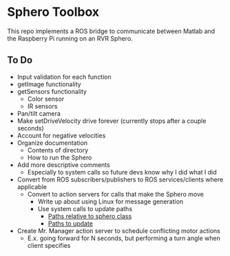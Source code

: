 # Sphero Toolbox
This repo implements a ROS bridge to communicate between Matlab and the Raspberry Pi running on an RVR Sphero.

## To Do
* Input validation for each function
* getImage functionality
* getSensors functionality
    - Color sensor
    - IR sensors
* Pan/tilt camera
* Make setDriveVelocity drive forever (currently stops after a couple seconds)
* Account for negative velocities
* Organize documentation
    - Contents of directory
    - How to run the Sphero
* Add more descriptive comments
    - Especially to system calls so future devs know why I did what I did
* Convert from ROS subscribers/publishers to ROS services/clients where applicable
    - Convert to action servers for calls that make the Sphero move
        * Write up about using Linux for message generation
        * Use system calls to update paths
            - [Paths relative to sphero class](https://www.mathworks.com/matlabcentral/answers/250997-how-to-use-relative-path-to-use-matlab-file-in-another-computer)
            - [Paths to update](https://www.mathworks.com/help/ros/ug/ros-custom-message-support.html)
* Create Mr. Manager action server to schedule conflicting motor actions
    * E.x. going forward for N seconds, but performing a turn angle when client specifies

